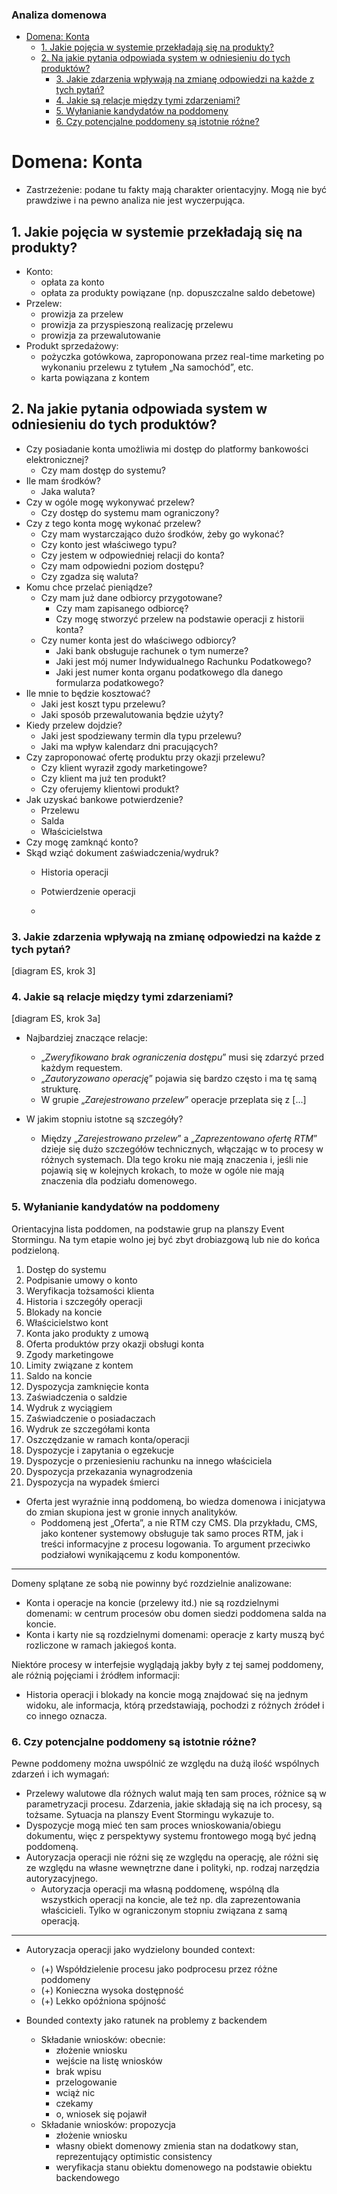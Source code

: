 ### Analiza domenowa

- [Domena: Konta](#domena-konta)
  - [1. Jakie pojęcia w systemie przekładają się na produkty?](#1-jakie-pojęcia-w-systemie-przekładają-się-na-produkty)
  - [2. Na jakie pytania odpowiada system w odniesieniu do tych produktów?](#2-na-jakie-pytania-odpowiada-system-w-odniesieniu-do-tych-produktów)
    - [3. Jakie zdarzenia wpływają na zmianę odpowiedzi na każde z tych pytań?](#3-jakie-zdarzenia-wpływają-na-zmianę-odpowiedzi-na-każde-z-tych-pytań)
    - [4. Jakie są relacje między tymi zdarzeniami?](#4-jakie-są-relacje-między-tymi-zdarzeniami)
    - [5. Wyłanianie kandydatów na poddomeny](#5-wyłanianie-kandydatów-na-poddomeny)
    - [6. Czy potencjalne poddomeny są istotnie różne?](#6-czy-potencjalne-poddomeny-są-istotnie-różne)

# Domena: Konta

- Zastrzeżenie: podane tu fakty mają charakter orientacyjny. Mogą nie być prawdziwe i na pewno analiza nie jest wyczerpująca.

## 1. Jakie pojęcia w systemie przekładają się na produkty?

- Konto:
  - opłata za konto
  - opłata za produkty powiązane (np. dopuszczalne saldo debetowe)
- Przelew:
  - prowizja za przelew
  - prowizja za przyspieszoną realizację przelewu
  - prowizja za przewalutowanie
- Produkt sprzedażowy:
  - pożyczka gotówkowa, zaproponowana przez real-time marketing po wykonaniu przelewu z tytułem „Na samochód”, etc.
  - karta powiązana z kontem

## 2. Na jakie pytania odpowiada system w odniesieniu do tych produktów?

- Czy posiadanie konta umożliwia mi dostęp do platformy bankowości elektronicznej?
  - Czy mam dostęp do systemu?
- Ile mam środków?
  - Jaka waluta?
- Czy w ogóle mogę wykonywać przelew?
  - Czy dostęp do systemu mam ograniczony?
- Czy z tego konta mogę wykonać przelew?
  - Czy mam wystarczająco dużo środków, żeby go wykonać?
  - Czy konto jest właściwego typu?
  - Czy jestem w odpowiedniej relacji do konta?
  - Czy mam odpowiedni poziom dostępu?
  - Czy zgadza się waluta?
- Komu chce przelać pieniądze?
  - Czy mam już dane odbiorcy przygotowane?
    - Czy mam zapisanego odbiorcę?
    - Czy mogę stworzyć przelew na podstawie operacji z historii konta?
  - Czy numer konta jest do właściwego odbiorcy?
    - Jaki bank obsługuje rachunek o tym numerze?
    - Jaki jest mój numer Indywidualnego Rachunku Podatkowego?
    - Jaki jest numer konta organu podatkowego dla danego formularza podatkowego?
- Ile mnie to będzie kosztować?
  - Jaki jest koszt typu przelewu?
  - Jaki sposób przewalutowania będzie użyty?
- Kiedy przelew dojdzie?
  - Jaki jest spodziewany termin dla typu przelewu?
  - Jaki ma wpływ kalendarz dni pracujących?
- Czy zaproponować ofertę produktu przy okazji przelewu?
  - Czy klient wyraził zgody marketingowe?
  - Czy klient ma już ten produkt?
  - Czy oferujemy klientowi produkt?
- Jak uzyskać bankowe potwierdzenie?
  - Przelewu
  - Salda
  - Właścicielstwa
- Czy mogę zamknąć konto?
- Skąd wziąć dokument zaświadczenia/wydruk?
  - Historia operacji
  - Potwierdzenie operacji

  -

### 3. Jakie zdarzenia wpływają na zmianę odpowiedzi na każde z tych pytań?

[diagram ES, krok 3]

### 4. Jakie są relacje między tymi zdarzeniami?

[diagram ES, krok 3a]

- Najbardziej znaczące relacje:
  - „*Zweryfikowano brak ograniczenia dostępu*” musi się zdarzyć przed każdym requestem.
  - „*Zautoryzowano operację*” pojawia się bardzo często i ma tę samą strukturę.
  - W grupie „*Zarejestrowano przelew*” operacje przeplata się z [...]

- W jakim stopniu istotne są szczegóły?
  - Między „*Zarejestrowano przelew*” a „*Zaprezentowano ofertę RTM*” dzieje się dużo szczegółów technicznych, włączając w to procesy w różnych systemach. Dla tego kroku nie mają znaczenia i, jeśli nie pojawią się w kolejnych krokach, to może w ogóle nie mają znaczenia dla podziału domenowego.
  
### 5. Wyłanianie kandydatów na poddomeny

Orientacyjna lista poddomen, na podstawie grup na planszy Event Stormingu. Na tym etapie wolno jej być zbyt drobiazgową lub nie do końca podzieloną.

1. Dostęp do systemu
2. Podpisanie umowy o konto
3. Weryfikacja tożsamości klienta
4. Historia i szczegóły operacji
5. Blokady na koncie
6. Właścicielstwo kont
7. Konta jako produkty z umową
8. Oferta produktów przy okazji obsługi konta
9. Zgody marketingowe
10. Limity związane z kontem
11. Saldo na koncie
12. Dyspozycja zamknięcie konta
13. Zaświadczenia o saldzie
14. Wydruk z wyciągiem
15. Zaświadczenie o posiadaczach
16. Wydruk ze szczegółami konta
17. Oszczędzanie w ramach konta/operacji
18. Dyspozycje i zapytania o egzekucje
19. Dyspozycje o przeniesieniu rachunku na innego właściciela
20. Dyspozycja przekazania wynagrodzenia
21. Dyspozycja na wypadek śmierci

- Oferta jest wyraźnie inną poddomeną, bo wiedza domenowa i inicjatywa do zmian skupiona jest w gronie innych analityków.
  - Poddomeną jest „Oferta”, a nie RTM czy CMS. Dla przykładu, CMS, jako kontener systemowy obsługuje tak samo proces RTM, jak i treści informacyjne z procesu logowania. To argument przeciwko podziałowi wynikającemu z kodu komponentów.

---

Domeny splątane ze sobą nie powinny być rozdzielnie analizowane:

- Konta i operacje na koncie (przelewy itd.) nie są rozdzielnymi domenami: w centrum procesów obu domen siedzi poddomena salda na koncie.
- Konta i karty nie są rozdzielnymi domenami: operacje z karty muszą być rozliczone w ramach jakiegoś konta.

Niektóre procesy w interfejsie wyglądają jakby były z tej samej poddomeny, ale różnią pojęciami i źródłem informacji:

- Historia operacji i blokady na koncie mogą znajdować się na jednym widoku, ale informacja, którą przedstawiają, pochodzi z różnych źródeł i co innego oznacza.

### 6. Czy potencjalne poddomeny są istotnie różne?

Pewne poddomeny można uwspólnić ze względu na dużą ilość wspólnych zdarzeń i ich wymagań:

- Przelewy walutowe dla różnych walut mają ten sam proces, różnice są w parametryzacji procesu. Zdarzenia, jakie składają się na ich procesy, są tożsame. Sytuacja na planszy Event Stormingu wykazuje to.
- Dyspozycje mogą mieć ten sam proces wnioskowania/obiegu dokumentu, więc z perspektywy systemu frontowego mogą być jedną poddomeną.
- Autoryzacja operacji nie różni się ze względu na operację, ale różni się ze względu na własne wewnętrzne dane i polityki, np. rodzaj narzędzia autoryzacyjnego.
  - Autoryzacja operacji ma własną poddomenę, wspólną dla wszystkich operacji na koncie, ale też np. dla zaprezentowania właścicieli. Tylko w ograniczonym stopniu związana z samą operacją.

---

- Autoryzacja operacji jako wydzielony bounded context:
  - (+) Współdzielenie procesu jako podprocesu przez różne poddomeny
  - (+) Konieczna wysoka dostępność
  - (+) Lekko opóźniona spójność

- Bounded contexty jako ratunek na problemy z backendem
  - Składanie wniosków: obecnie:
    - złożenie wniosku
    - wejście na listę wniosków
    - brak wpisu
    - przelogowanie
    - wciąż nic
    - czekamy
    - o, wniosek się pojawił
  - Składanie wniosków: propozycja
    - złożenie wniosku
    - własny obiekt domenowy zmienia stan na dodatkowy stan, reprezentujący optimistic consistency
    - weryfikacja stanu obiektu domenowego na podstawie obiektu backendowego
